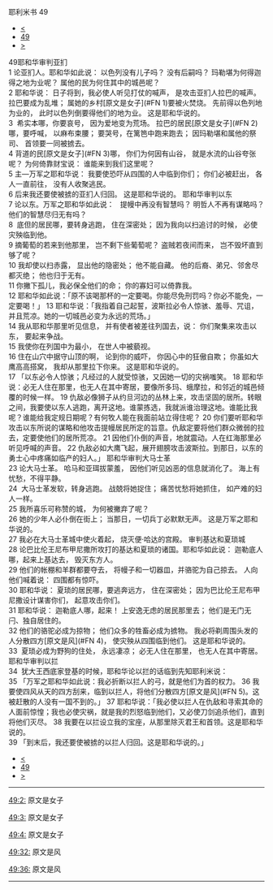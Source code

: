 ﻿





 耶利米书 49




* [<](bible/JER48.md)
* [49](bible/JER.md)
* [>](bible/JER50.md)



 
49耶和华审判亚扪  
1 论亚扪人。耶和华如此说： 以色列没有儿子吗？ 没有后嗣吗？ 玛勒堪为何得迦得之地为业呢？ 属他的民为何住其中的城邑呢？  
2 耶和华说： 日子将到，我必使人听见打仗的喊声， 是攻击亚扪人拉巴的喊声。 拉巴要成为乱堆； 属她的乡村[原文是女子](#FN
1)要被火焚烧。 先前得以色列地为业的， 此时以色列倒要得他们的地为业。 这是耶和华说的。     
3  希实本哪，你要哀号， 因为爱地变为荒场。 拉巴的居民[原文是女子](#FN
2)哪，要呼喊， 以麻布束腰； 要哭号，在篱笆中跑来跑去； 因玛勒堪和属他的祭司、 首领要一同被掳去。  
4 背道的民[原文是女子](#FN
3)哪， 你们为何因有山谷， 就是水流的山谷夸张呢？ 为何倚靠财宝说： 谁能来到我们这里呢？  
5 主—万军之耶和华说： 我要使恐吓从四围的人中临到你们； 你们必被赶出， 各人一直前往， 没有人收聚逃民。  
6 后来我还要使被掳的亚扪人归回。 这是耶和华说的。 耶和华审判以东  
7 论以东。万军之耶和华如此说：    提幔中再没有智慧吗？ 明哲人不再有谋略吗？ 他们的智慧尽归无有吗？  
8  底但的居民哪，要转身逃跑， 住在深密处； 因为我向以扫追讨的时候， 必使灾殃临到他。  
9 摘葡萄的若来到他那里， 岂不剩下些葡萄呢？ 盗贼若夜间而来， 岂不毁坏直到够了呢？  
10 我却使以扫赤露， 显出他的隐密处； 他不能自藏。 他的后裔、弟兄、邻舍尽都灭绝； 他也归于无有。  
11 你撇下孤儿，我必保全他们的命； 你的寡妇可以倚靠我。  
12 耶和华如此说：「原不该喝那杯的一定要喝。你能尽免刑罚吗？你必不能免，一定要喝！」 
13 耶和华说：「我指着自己起誓，波斯拉必令人惊骇、羞辱、咒诅，并且荒凉。她的一切城邑必变为永远的荒场。」  
14 我从耶和华那里听见信息， 并有使者被差往列国去，说： 你们聚集来攻击以东， 要起来争战。  
15 我使你在列国中为最小， 在世人中被藐视。  
16 住在山穴中据守山顶的啊， 论到你的威吓， 你因心中的狂傲自欺； 你虽如大鹰高高搭窝， 我却从那里拉下你来。 这是耶和华说的。  
17 「以东必令人惊骇；凡经过的人就受惊骇，又因她一切的灾祸嗤笑。 
18 耶和华说：必无人住在那里，也无人在其中寄居，要像所多玛、蛾摩拉，和邻近的城邑倾覆的时候一样。 
19 仇敌必像狮子从约旦河边的丛林上来，攻击坚固的居所。转眼之间，我要使以东人逃跑，离开这地。谁蒙拣选，我就派谁治理这地。谁能比我呢？谁能给我定规日期呢？有何牧人能在我面前站立得住呢？ 
20 你们要听耶和华攻击以东所说的谋略和他攻击提幔居民所定的旨意。仇敌定要将他们群众微弱的拉去，定要使他们的居所荒凉。 
21 因他们仆倒的声音，地就震动。人在红海那里必听见呼喊的声音。 
22 仇敌必如大鹰飞起，展开翅膀攻击波斯拉。到那日，以东的勇士心中疼痛如临产的妇人。」 耶和华审判大马士革  
23 论大马士革。 哈马和亚珥拔蒙羞， 因他们听见凶恶的信息就消化了。 海上有忧愁，不得平静。  
24  大马士革发软，转身逃跑。 战兢将她捉住； 痛苦忧愁将她抓住， 如产难的妇人一样。  
25 我所喜乐可称赞的城， 为何被撇弃了呢？  
26 她的少年人必仆倒在街上； 当那日，一切兵丁必默默无声。 这是万军之耶和华说的。  
27 我必在大马士革城中使火着起， 烧灭便·哈达的宫殿。 审判基达和夏琐城  
28 论巴比伦王尼布甲尼撒所攻打的基达和夏琐的诸国。耶和华如此说： 迦勒底人哪，起来上基达去， 毁灭东方人。  
29 他们的帐棚和羊群都要夺去， 将幔子和一切器皿，并骆驼为自己掠去。 人向他们喊着说： 四围都有惊吓。  
30 耶和华说： 夏琐的居民哪，要逃奔远方， 住在深密处； 因为巴比伦王尼布甲尼撒设计谋害你们， 起意攻击你们。     
31 耶和华说： 迦勒底人哪，起来！ 上安逸无虑的居民那里去； 他们是无门无闩、独自居住的。  
32 他们的骆驼必成为掠物； 他们众多的牲畜必成为掳物。 我必将剃周围头发的人分散四方[原文是风](#FN
4)， 使灾殃从四围临到他们。 这是耶和华说的。  
33  夏琐必成为野狗的住处， 永远凄凉； 必无人住在那里， 也无人在其中寄居。 耶和华审判以拦  
34  犹大王西底家登基的时候，耶和华论以拦的话临到先知耶利米说：  
35 「万军之耶和华如此说：我必折断以拦人的弓，就是他们为首的权力。 
36 我要使四风从天的四方刮来，临到以拦人，将他们分散四方[原文是风](#FN
5)。这被赶散的人没有一国不到的。」 
37 耶和华说：「我必使以拦人在仇敌和寻索其命的人面前惊惶；我也必使灾祸，就是我的烈怒临到他们，又必使刀剑追杀他们，直到将他们灭尽。 
38 我要在以拦设立我的宝座，从那里除灭君王和首领。这是耶和华说的。  
39 「到末后，我还要使被掳的以拦人归回。这是耶和华说的。」 
* [<](bible/JER48.md)
* [49](bible/JER.md)
* [>](bible/JER50.md)





---


[49:2:](#V2)
原文是女子


[49:3:](#V3)
原文是女子


[49:4:](#V4)
原文是女子


[49:32:](#V32)
原文是风


[49:36:](#V36)
原文是风




---









